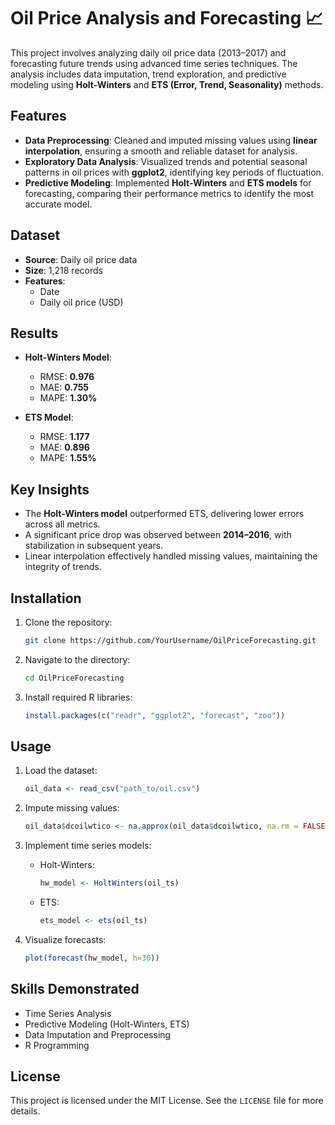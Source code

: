 # Oil Price Analysis and Forecasting 📈

This project involves analyzing daily oil price data (2013–2017) and forecasting future trends using advanced time series techniques. The analysis includes data imputation, trend exploration, and predictive modeling using **Holt-Winters** and **ETS (Error, Trend, Seasonality)** methods.

## Features

- **Data Preprocessing**: Cleaned and imputed missing values using **linear interpolation**, ensuring a smooth and reliable dataset for analysis.
- **Exploratory Data Analysis**: Visualized trends and potential seasonal patterns in oil prices with **ggplot2**, identifying key periods of fluctuation.
- **Predictive Modeling**: Implemented **Holt-Winters** and **ETS models** for forecasting, comparing their performance metrics to identify the most accurate model.

## Dataset

- **Source**: Daily oil price data  
- **Size**: 1,218 records  
- **Features**:  
  - Date  
  - Daily oil price (USD)  

## Results

- **Holt-Winters Model**:  
  - RMSE: **0.976**  
  - MAE: **0.755**  
  - MAPE: **1.30%**  

- **ETS Model**:  
  - RMSE: **1.177**  
  - MAE: **0.896**  
  - MAPE: **1.55%**  

## Key Insights

- The **Holt-Winters model** outperformed ETS, delivering lower errors across all metrics.
- A significant price drop was observed between **2014–2016**, with stabilization in subsequent years.
- Linear interpolation effectively handled missing values, maintaining the integrity of trends.

## Installation

1. Clone the repository:  
   ```bash
   git clone https://github.com/YourUsername/OilPriceForecasting.git
   ```

2. Navigate to the directory:  
   ```bash
   cd OilPriceForecasting
   ```

3. Install required R libraries:  
   ```R
   install.packages(c("readr", "ggplot2", "forecast", "zoo"))
   ```

## Usage

1. Load the dataset:  
   ```R
   oil_data <- read_csv("path_to/oil.csv")
   ```

2. Impute missing values:  
   ```R
   oil_data$dcoilwtico <- na.approx(oil_data$dcoilwtico, na.rm = FALSE)
   ```

3. Implement time series models:  
   - Holt-Winters:  
     ```R
     hw_model <- HoltWinters(oil_ts)
     ```
   - ETS:  
     ```R
     ets_model <- ets(oil_ts)
     ```

4. Visualize forecasts:  
   ```R
   plot(forecast(hw_model, h=30))
   ```

## Skills Demonstrated

- Time Series Analysis  
- Predictive Modeling (Holt-Winters, ETS)  
- Data Imputation and Preprocessing  
- R Programming  

## License

This project is licensed under the MIT License. See the `LICENSE` file for more details.
